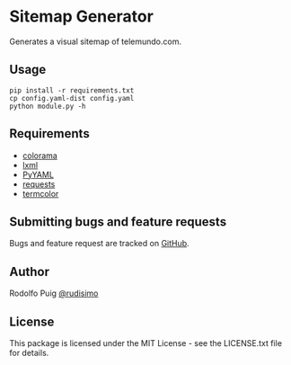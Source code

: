 # Sitemap Generator

Generates a visual sitemap of telemundo.com.

## Usage

    pip install -r requirements.txt
    cp config.yaml-dist config.yaml
    python module.py -h

## Requirements

- [colorama](http://pypi.python.org/pypi/colorama)
- [lxml](http://pypi.python.org/pypi/lxml)
- [PyYAML](http://pypi.python.org/pypi/PyYAML)
- [requests](http://pypi.python.org/pypi/requests)
- [termcolor](http://pypi.python.org/pypi/termcolor)

## Submitting bugs and feature requests

Bugs and feature request are tracked on [GitHub](https://github.com/telemundo/sitemap-generator/issues).

## Author

Rodolfo Puig [@rudisimo](https://twitter.com/rudisimo "Follow @rudisimo on Twitter")  

## License

This package is licensed under the MIT License - see the LICENSE.txt file for details.
